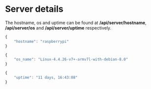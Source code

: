 # Server details

The hostname, os and uptime can be found at **/api/server/hostname**, 
**/api/server/os** and **/api/server/uptime** respectively.

```javascript
{
    "hostname": "raspberrypi"
}
```

```javascript
{
    "os_name": "Linux-4.4.26-v7+-armv7l-with-debian-8.0"
}
```

```javascript
{
    "uptime": "11 days, 16:43:08"
}
```

